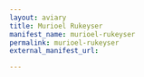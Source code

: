 ```yaml
---
layout: aviary
title: Murioel Rukeyser
manifest_name: murioel-rukeyser
permalink: murioel-rukeyser
external_manifest_url: 

---
```

<!-- Add an essay or interpretive material below this line,
using HTML or markdown.  Do not modify this file above this line -->
